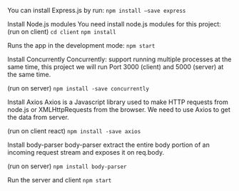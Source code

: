 You can install Express.js by run:
`npm install –save express`

Install Node.js modules
You need install node.js modules for this project:
(run on client)
`cd client`
`npm install`

Runs the app in the development mode:
`npm start`

Install Concurrently
Concurrently: support running multiple processes at the same time, this project we will run Port 3000 (client) and 5000 (server) at the same time.

(run on server)
`npm install -save concurrently`

Install Axios
Axios is a Javascript library used to make HTTP requests from node.js or XMLHttpRequests from the browser. We need to use Axios to get the data from server.

(run on client react)
`npm install -save axios`


Install body-parser
body-parser extract the entire body portion of an incoming request stream and exposes it on req.body.

(run on server)
`npm install body-parser`

Run the server and client
`npm start`
